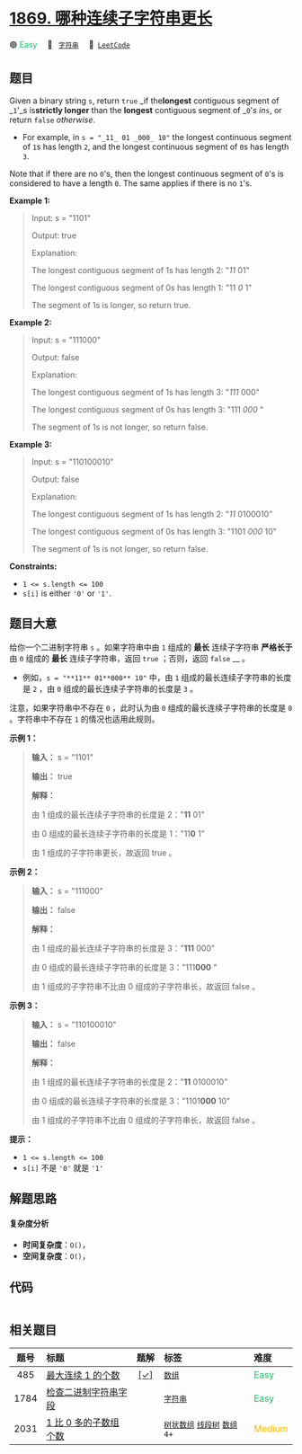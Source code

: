 # [1869. 哪种连续子字符串更长](https://leetcode.com/problems/longer-contiguous-segments-of-ones-than-zeros)

🟢 <font color=#15bd66>Easy</font>&emsp; 🔖&ensp; [`字符串`](/leetcode/outline/tag/string.md)&emsp; 🔗&ensp;[`LeetCode`](https://leetcode.com/problems/longer-contiguous-segments-of-ones-than-zeros)


## 题目

Given a binary string `s`, return `true` _if the**longest** contiguous segment
of _`1`'_s is**strictly longer** than the **longest** contiguous segment of
_`0`'_s in_`s`, or return `false` _otherwise_.

  * For example, in `s = "_11_ 01 _000_ 10"` the longest continuous segment of `1`s has length `2`, and the longest continuous segment of `0`s has length `3`.

Note that if there are no `0`'s, then the longest continuous segment of `0`'s
is considered to have a length `0`. The same applies if there is no `1`'s.



**Example 1:**

> Input: s = "1101"
> 
> Output: true
> 
> Explanation:
> 
> The longest contiguous segment of 1s has length 2: "_11_ 01"
> 
> The longest contiguous segment of 0s has length 1: "11 _0_ 1"
> 
> The segment of 1s is longer, so return true.

**Example 2:**

> Input: s = "111000"
> 
> Output: false
> 
> Explanation:
> 
> The longest contiguous segment of 1s has length 3: "_111_ 000"
> 
> The longest contiguous segment of 0s has length 3: "111 _000_ "
> 
> The segment of 1s is not longer, so return false.

**Example 3:**

> Input: s = "110100010"
> 
> Output: false
> 
> Explanation:
> 
> The longest contiguous segment of 1s has length 2: "_11_ 0100010"
> 
> The longest contiguous segment of 0s has length 3: "1101 _000_ 10"
> 
> The segment of 1s is not longer, so return false.

**Constraints:**

  * `1 <= s.length <= 100`
  * `s[i]` is either `'0'` or `'1'`.


## 题目大意

给你一个二进制字符串 `s` 。如果字符串中由 `1` 组成的 **最长** 连续子字符串 **严格长于** 由 `0` 组成的 **最长**
连续子字符串，返回 `true` ；否则，返回 `false` __ 。

  * 例如，`s = "**11** 01**000** 10"` 中，由 `1` 组成的最长连续子字符串的长度是 `2` ，由 `0` 组成的最长连续子字符串的长度是 `3` 。

注意，如果字符串中不存在 `0` ，此时认为由 `0` 组成的最长连续子字符串的长度是 `0` 。字符串中不存在 `1` 的情况也适用此规则。

**示例 1：**

> 
> 
> 
> 
> 
> **输入：** s = "1101"
> 
> **输出：** true
> 
> **解释：**
> 
> 由 1 组成的最长连续子字符串的长度是 2："**11** 01"
> 
> 由 0 组成的最长连续子字符串的长度是 1："11**0** 1"
> 
> 由 1 组成的子字符串更长，故返回 true 。
> 
> 

**示例 2：**

> 
> 
> 
> 
> 
> **输入：** s = "111000"
> 
> **输出：** false
> 
> **解释：**
> 
> 由 1 组成的最长连续子字符串的长度是 3："**111** 000"
> 
> 由 0 组成的最长连续子字符串的长度是 3："111**000** "
> 
> 由 1 组成的子字符串不比由 0 组成的子字符串长，故返回 false 。
> 
> 

**示例 3：**

> 
> 
> 
> 
> 
> **输入：** s = "110100010"
> 
> **输出：** false
> 
> **解释：**
> 
> 由 1 组成的最长连续子字符串的长度是 2："**11** 0100010"
> 
> 由 0 组成的最长连续子字符串的长度是 3："1101**000** 10"
> 
> 由 1 组成的子字符串不比由 0 组成的子字符串长，故返回 false 。
> 
> 

**提示：**

  * `1 <= s.length <= 100`
  * `s[i]` 不是 `'0'` 就是 `'1'`


## 解题思路

#### 复杂度分析

- **时间复杂度**：`O()`，
- **空间复杂度**：`O()`，

## 代码

```javascript

```

## 相关题目

<!-- prettier-ignore -->
| 题号 | 标题 | 题解 | 标签 | 难度 |
| :------: | :------ | :------: | :------ | :------ |
| 485 | [最大连续 1 的个数](https://leetcode.com/problems/max-consecutive-ones) | [[✓]](https://2xiao.github.io/leetcode-js/leetcode/problem/0485) |  [`数组`](/leetcode/outline/tag/array.md) | <font color=#15bd66>Easy</font> |
| 1784 | [检查二进制字符串字段](https://leetcode.com/problems/check-if-binary-string-has-at-most-one-segment-of-ones) |  |  [`字符串`](/leetcode/outline/tag/string.md) | <font color=#15bd66>Easy</font> |
| 2031 | [1 比 0 多的子数组个数](https://leetcode.com/problems/count-subarrays-with-more-ones-than-zeros) |  |  [`树状数组`](/leetcode/outline/tag/binary-indexed-tree.md) [`线段树`](/leetcode/outline/tag/segment-tree.md) [`数组`](/leetcode/outline/tag/array.md) `4+` | <font color=#ffb800>Medium</font> |

<style>
.blue {
    background-color: #096dd9;
    padding: 0.25rem 0.5rem;
    margin: 0;
    font-size: 0.85em;
    border-radius: 3px;
    color: white;
    font-weight: 500;
}
table th:first-of-type { width: 10%; }
table th:nth-of-type(2) { width: 35%; }
table th:nth-of-type(3) { width: 10%; }
table th:nth-of-type(4) { width: 35%; }
table th:nth-of-type(5) { width: 10%; }
</style>
